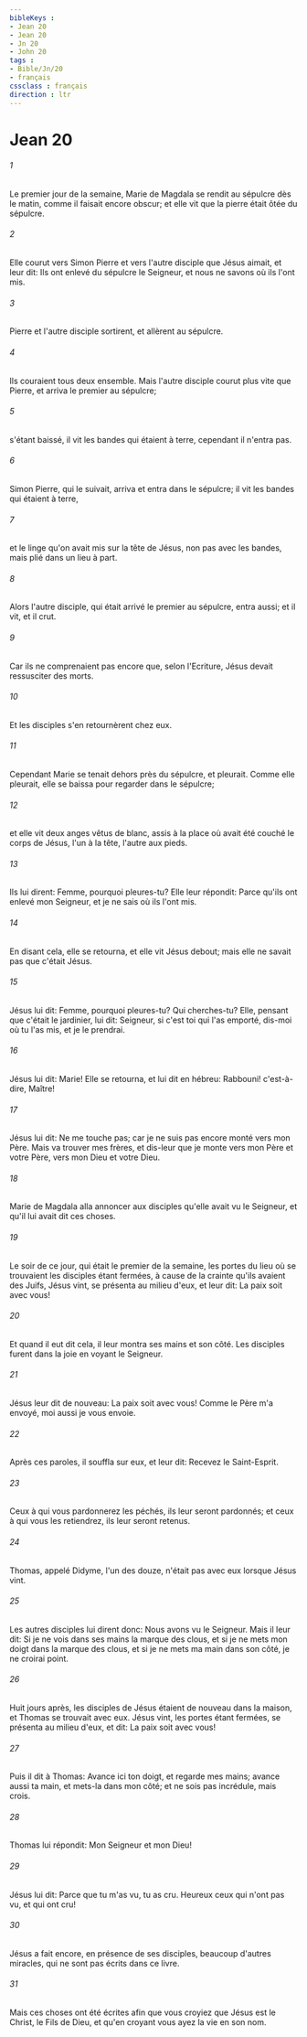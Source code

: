 ```yaml
---
bibleKeys : 
- Jean 20
- Jean 20
- Jn 20
- John 20
tags : 
- Bible/Jn/20
- français
cssclass : français
direction : ltr
---
```


# Jean 20

###### 1
Le premier jour de la semaine, Marie de Magdala se rendit au sépulcre dès le matin, comme il faisait encore obscur; et elle vit que la pierre était ôtée du sépulcre.
###### 2
Elle courut vers Simon Pierre et vers l'autre disciple que Jésus aimait, et leur dit: Ils ont enlevé du sépulcre le Seigneur, et nous ne savons où ils l'ont mis.
###### 3
Pierre et l'autre disciple sortirent, et allèrent au sépulcre.
###### 4
Ils couraient tous deux ensemble. Mais l'autre disciple courut plus vite que Pierre, et arriva le premier au sépulcre;
###### 5
s'étant baissé, il vit les bandes qui étaient à terre, cependant il n'entra pas.
###### 6
Simon Pierre, qui le suivait, arriva et entra dans le sépulcre; il vit les bandes qui étaient à terre,
###### 7
et le linge qu'on avait mis sur la tête de Jésus, non pas avec les bandes, mais plié dans un lieu à part.
###### 8
Alors l'autre disciple, qui était arrivé le premier au sépulcre, entra aussi; et il vit, et il crut.
###### 9
Car ils ne comprenaient pas encore que, selon l'Ecriture, Jésus devait ressusciter des morts.
###### 10
Et les disciples s'en retournèrent chez eux.
###### 11
Cependant Marie se tenait dehors près du sépulcre, et pleurait. Comme elle pleurait, elle se baissa pour regarder dans le sépulcre;
###### 12
et elle vit deux anges vêtus de blanc, assis à la place où avait été couché le corps de Jésus, l'un à la tête, l'autre aux pieds.
###### 13
Ils lui dirent: Femme, pourquoi pleures-tu? Elle leur répondit: Parce qu'ils ont enlevé mon Seigneur, et je ne sais où ils l'ont mis.
###### 14
En disant cela, elle se retourna, et elle vit Jésus debout; mais elle ne savait pas que c'était Jésus.
###### 15
Jésus lui dit: Femme, pourquoi pleures-tu? Qui cherches-tu? Elle, pensant que c'était le jardinier, lui dit: Seigneur, si c'est toi qui l'as emporté, dis-moi où tu l'as mis, et je le prendrai.
###### 16
Jésus lui dit: Marie! Elle se retourna, et lui dit en hébreu: Rabbouni! c'est-à-dire, Maître!
###### 17
Jésus lui dit: Ne me touche pas; car je ne suis pas encore monté vers mon Père. Mais va trouver mes frères, et dis-leur que je monte vers mon Père et votre Père, vers mon Dieu et votre Dieu.
###### 18
Marie de Magdala alla annoncer aux disciples qu'elle avait vu le Seigneur, et qu'il lui avait dit ces choses.
###### 19
Le soir de ce jour, qui était le premier de la semaine, les portes du lieu où se trouvaient les disciples étant fermées, à cause de la crainte qu'ils avaient des Juifs, Jésus vint, se présenta au milieu d'eux, et leur dit: La paix soit avec vous!
###### 20
Et quand il eut dit cela, il leur montra ses mains et son côté. Les disciples furent dans la joie en voyant le Seigneur.
###### 21
Jésus leur dit de nouveau: La paix soit avec vous! Comme le Père m'a envoyé, moi aussi je vous envoie.
###### 22
Après ces paroles, il souffla sur eux, et leur dit: Recevez le Saint-Esprit.
###### 23
Ceux à qui vous pardonnerez les péchés, ils leur seront pardonnés; et ceux à qui vous les retiendrez, ils leur seront retenus.
###### 24
Thomas, appelé Didyme, l'un des douze, n'était pas avec eux lorsque Jésus vint.
###### 25
Les autres disciples lui dirent donc: Nous avons vu le Seigneur. Mais il leur dit: Si je ne vois dans ses mains la marque des clous, et si je ne mets mon doigt dans la marque des clous, et si je ne mets ma main dans son côté, je ne croirai point.
###### 26
Huit jours après, les disciples de Jésus étaient de nouveau dans la maison, et Thomas se trouvait avec eux. Jésus vint, les portes étant fermées, se présenta au milieu d'eux, et dit: La paix soit avec vous!
###### 27
Puis il dit à Thomas: Avance ici ton doigt, et regarde mes mains; avance aussi ta main, et mets-la dans mon côté; et ne sois pas incrédule, mais crois.
###### 28
Thomas lui répondit: Mon Seigneur et mon Dieu!
###### 29
Jésus lui dit: Parce que tu m'as vu, tu as cru. Heureux ceux qui n'ont pas vu, et qui ont cru!
###### 30
Jésus a fait encore, en présence de ses disciples, beaucoup d'autres miracles, qui ne sont pas écrits dans ce livre.
###### 31
Mais ces choses ont été écrites afin que vous croyiez que Jésus est le Christ, le Fils de Dieu, et qu'en croyant vous ayez la vie en son nom.
